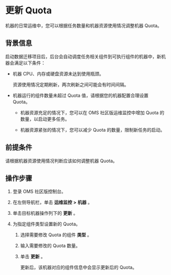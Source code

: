 更新 Quota 
=============================

机器的日常运维中，您可以根据任务数量和机器资源使用情况调整机器 Quota。

背景信息 
-------------------------

启动数据迁移项目后，后台会自动调度任务相关组件到可执行组件的机器中，新机器会满足以下条件：

* 机器 CPU、内存或硬盘资源未达到使用瓶颈。

  资源使用情况定期刷新，两次刷新之间可能会有时间间隔。
  

* 机器运行的组件数量未超过 Quota 值，请根据您的机器配置合理设置 Quota。

  * 机器资源充足的情况下，您可以在 OMS 社区版运维监控中增加 Quota 的数量，以启动更多任务。

    
  
  * 机器资源紧张的情况下，您可以减少 Quota 的数量，限制新任务的启动。

    
  

  




前提条件 
-------------------------

请根据机器资源使用情况判断应该如何调整机器 Quota。

操作步骤 
-------------------------

1. 登录 OMS 社区版控制台。

   

2. 在左侧导航栏，单击 **运维监控** **\>** **机器** 。

   

3. 单击目标机器操作列下的 **更新** 。

   

4. 为指定组件类型设置新的 Quota。

   1. 选择需要修改 Quota 的组件 **类型** 。

      
   
   2. 输入需要修改的 Quota 数量。

      
   
   3. 单击 **更新** 。

      更新后，该机器对应的组件信息中会显示更新后的 Quota。
      
   

   



